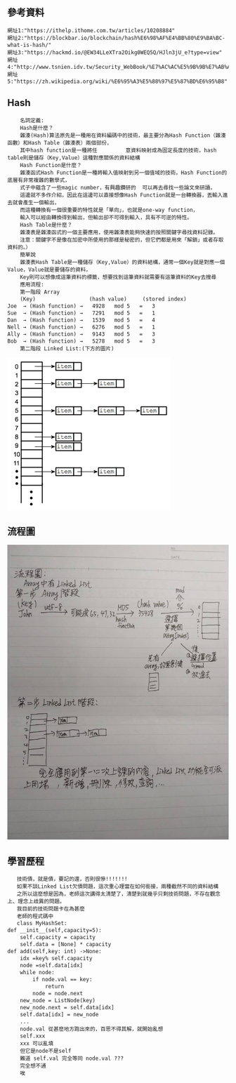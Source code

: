 參考資料
------
    網址1:"https://ithelp.ithome.com.tw/articles/10208884"
    網址2:"https://blockbar.io/blockchain/hash%E6%98%AF%E4%BB%80%E9%BA%BC-what-is-hash/"
    網址3:"https://hackmd.io/@EW34LLeXTra2Oikg0WEQ5Q/HJln3jU_e?type=view"
    網址4:"http://www.tsnien.idv.tw/Security_WebBook/%E7%AC%AC%E5%9B%9B%E7%AB%A0%20%E9%9B%9C%E6%B9%8A%E8%88%87%E4%BA%82%E6%95%B8%E6%BC%94%E7%AE%97%E6%B3%95.html"
    網址5:"https://zh.wikipedia.org/wiki/%E6%95%A3%E5%88%97%E5%87%BD%E6%95%B8"
 Hash
 ------
        名詞定義:
        Hash是什麼？
        雜湊(Hash)算法原先是一種用在資料編碼中的技術，最主要分為Hash Function（雜湊函數）和Hash Table（雜湊表）兩個部份，
        其中hash function是一種將任         意資料映射成為固定長度的技術，hash table則是儲存（Key,Value）這種對應關係的資料結構
        Hash Function是什麼？
        雜湊函式Hash Function是一種將輸入值映射到另一個值域的技術，Hash Function的底層有非常複雜的數學式，
        式子中蘊含了一些magic number，有興趣鑽研的  可以再去尋找一些論文來研讀，
        這邊就不多作介紹，因此在這邊可以直接想像Hash Function就是一台轉換器，丟輸入進去就會產生一個輸出，
        而這種轉換有一個很重要的特性就是「單向」，也就是one-way function，
        輸入可以經由轉換得到輸出，但輸出卻不可得到輸入，具有不可逆的特性。
        Hash Table是什麼？
        雜湊表是雜湊函式的一個主要應用，使用雜湊表能夠快速的按照關鍵字尋找資料記錄。
        注意：關鍵字不是像在加密中所使用的那樣是秘密的，但它們都是用來「解鎖」或者存取資料的。）
        簡單說
        雜湊表Hash Table是一種儲存（Key,Value）的資料結構，通常一個Key就是對應一個Value，Value就是要儲存的資料，
        Key則可以想像成這筆資料的標籤，想要找到這筆資料就需要有這筆資料的Key去搜尋
        應用流程:
        第一階段 Array
        (Key)                 (hash value)     (stored index)
    Joe  → (Hash function) →   4928   mod 5   =   3
    Sue  → (Hash function) →   7291   mod 5   =   1
    Dan  → (Hash function) →   1539   mod 5   =   4
    Nell → (Hash function) →   6276   mod 5   =   1
    Ally → (Hash function) →   9143   mod 5   =   3
    Bob  → (Hash function) →   5278   mod 5   =   3
        第二階段 Linked List:(下方的圖片)
   ![image](https://github.com/ghost36168/realreason/blob/master/%E5%9C%96%E7%89%87/%E9%A1%9E%E4%BC%BC%E8%80%81%E5%B8%AB%E7%9A%84%E6%B5%81%E7%A8%8B%E5%9C%96%E4%BD%86%E6%98%AF%E6%88%91%E5%9C%A8%E7%B6%B2%E8%B7%AF%E4%B8%8A%E6%89%BE%E7%9A%84.png)
        
流程圖
------
![image](https://github.com/ghost36168/realreason/blob/master/%E5%9C%96%E7%89%87/HW4(%E6%89%8B%E7%B9%AA)%E6%B5%81%E7%A8%8B%E5%9C%96.jpg)

學習歷程
------
       技術債，就是債，要記的還，否則很慘!!!!!!!
       如果不談Linked List欠債問題，這次重心理當在如何銜接，兩種截然不同的資料結構
       之所以這麼想是因為，老師這次講得太清楚了，清楚到就幾乎只剩技術問題，不存在觀念上、理念上歧異的問題。
       我目前的技術問題卡在為甚麼
       老師的程式碼中
       class MyHashSet:
    def __init__(self,capacity=5):
        self.capacity = capacity
        self.data = [None] * capacity
    def add(self,key: int) ->None:
        idx =key% self.capacity
        node =self.data[idx]
        while node:
            if node.val == key:
                return
            node = node.next
        new_node = ListNode(key)
        new_node.next = self.data[idx]
        self.data[idx] = new_node
        ...
        node.val 從甚麼地方跑出來的，百思不得其解，就開始亂想
        self.xxx
        xxx 可以亂填
        但它是node不是self
        難道 self.val 完全等同 node.val ???
        完全想不通
        唉    
        
